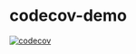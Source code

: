 # codecov-demo
[![codecov](https://codecov.io/gh/codecov/codecov-demo/branch/main/graph/badge.svg?token=L4NM7rXTgs)](https://codecov.io/gh/codecov/codecov-demo)

